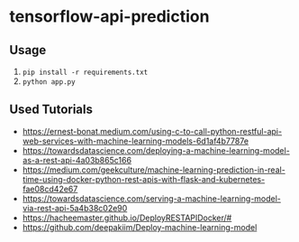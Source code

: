 # tensorflow-api-prediction

## Usage
1. `pip install -r requirements.txt`
2. `python app.py`

## Used Tutorials
- https://ernest-bonat.medium.com/using-c-to-call-python-restful-api-web-services-with-machine-learning-models-6d1af4b7787e
- https://towardsdatascience.com/deploying-a-machine-learning-model-as-a-rest-api-4a03b865c166
- https://medium.com/geekculture/machine-learning-prediction-in-real-time-using-docker-python-rest-apis-with-flask-and-kubernetes-fae08cd42e67
- https://towardsdatascience.com/serving-a-machine-learning-model-via-rest-api-5a4b38c02e90
- https://hacheemaster.github.io/DeployRESTAPIDocker/#
- https://github.com/deepakiim/Deploy-machine-learning-model